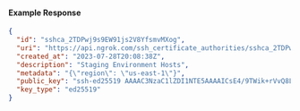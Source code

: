 <!-- Code generated for API Clients. DO NOT EDIT. -->
#### Example Response
```json
{
  "id": "sshca_2TDPwj9s9EW91js2V8YfsmvMXog",
  "uri": "https://api.ngrok.com/ssh_certificate_authorities/sshca_2TDPwj9s9EW91js2V8YfsmvMXog",
  "created_at": "2023-07-28T20:08:38Z",
  "description": "Staging Environment Hosts",
  "metadata": "{\"region\": \"us-east-1\"}",
  "public_key": "ssh-ed25519 AAAAC3NzaC1lZDI1NTE5AAAAICsE4/9TWik+rVvQ8L0XEU7tRYJqJ2YwLgDhTJlyMsZs",
  "key_type": "ed25519"
}